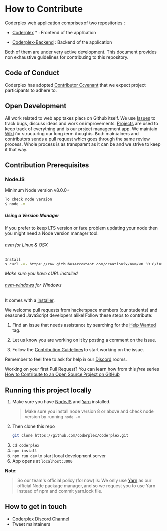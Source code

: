 # How to Contribute

Coderplex web application comprises of two repositories :

- [Coderplex](https://github.com/coderplex/coderplex) * : Frontend of the application

- [Coderplex-Backend](https://github.com/coderplex/coderplex-backend) : Backend of the application

Both of them are under very active development. This document provides non exhaustive guidelines for contributing to this repository.  

## Code of Conduct
Coderplex has adopted [Contributor Covenant](https://github.com/coderplex/coderplex/blob/docs-update/CODE_OF_CONDUCT.md) that we expect project participants to adhere to.

## Open Development
All work related to web app takes place on Github itself. We use [Issues](https://github.com/coderplex/coderplex/issues) to track bugs, discuss ideas and work on improvements. [Projects](https://github.com/coderplex/coderplex/projects) are used to keep track of everything and is our project management app. We maintain [Wiki](https://github.com/coderplex/coderplex/wiki) for structuring our long term thoughts. Both maintainers and contributors sends a pull request which goes through the same review process. Whole process is as transparent as it can be and we strive to keep it that way.

## Contribution Prerequisites
### NodeJS
Minimum Node version v8.0.0+
```bash
To check node version
$ node -v
 ```
##### Using a Version Manager
If you prefer to keep LTS version or face problem updating your node then you might need a Node version manager tool.

###### [nvm](https://github.com/creationix/nvm) for Linux & OSX
```bash
Install
$ curl -o- https://raw.githubusercontent.com/creationix/nvm/v0.33.6/install.sh | bash
```
*Make sure you have cURL installed*

###### [nvm-windows](https://github.com/coreybutler/nvm-windows) for Windows
It comes with a [installer](https://github.com/coreybutler/nvm-windows#installation--upgrades).



We welcome pull requests from hackerspace members (our students) and seasoned JavaScript developers alike! Follow these steps to contribute:

1. Find an issue that needs assistance by searching for the [Help Wanted](https://github.com/coderplex/coderplex/labels/help-wanted) tag.

1. Let us know you are working on it by posting a comment on the issue.

1. Follow the [Contribution Guidelines](#contribution-guidelines) to start working on the issue.

Remember to feel free to ask for help in our [Discord](https://discordapp.com/invite/dVnQ2Gf) rooms.

Working on your first Pull Request? You can learn how from this *free* series [How to Contribute to an Open Source Project on GitHub](https://egghead.io/series/how-to-contribute-to-an-open-source-project-on-github)

## Running this project locally

1. Make sure you have [NodeJS](https://nodejs.org/) and [Yarn](https://yarnpkg.com/en/docs/install) installed.
    > Make sure you install node version 8 or above and check node version by running `node -v`
1. Then clone this repo
    ```bash
    git clone https://github.com/coderplex/coderplex.git
    ```
1. `cd coderplex`
1. `npm install`
1. `npm run dev` to start local development server
1. App opens at `localhost:3000`

**Note:**
> So our team's official policy (for now) is: We only use [Yarn](https://yarnpkg.com/en/docs/install) as our official Node package manager, and so we request you to use Yarn instead of npm and commit yarn.lock file.


## How to get in touch
- [Coderplex Discord Channel](https://discord.gg/dVnQ2Gf)
- Tweet maintainers
